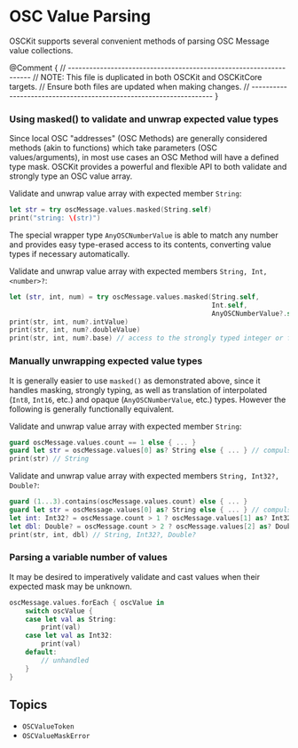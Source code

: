 # OSC Value Parsing

OSCKit supports several convenient methods of parsing OSC Message value collections.

@Comment {
    // -------------------------------------------------------------------
    // NOTE: This file is duplicated in both OSCKit and OSCKitCore targets.
    //         Ensure both files are updated when making changes.
    // -------------------------------------------------------------------
}

### Using masked() to validate and unwrap expected value types

Since local OSC "addresses" (OSC Methods) are generally considered methods (akin to functions) which take parameters (OSC values/arguments), in most use cases an OSC Method will have a defined type mask. OSCKit provides a powerful and flexible API to both validate and strongly type an OSC value array.

Validate and unwrap value array with expected member `String`:

```swift
let str = try oscMessage.values.masked(String.self)
print("string: \(str)")
```

The special wrapper type `AnyOSCNumberValue` is able to match any number and provides easy type-erased access to its contents, converting value types if necessary automatically.

Validate and unwrap value array with expected members `String, Int, <number>?`:

```swift
let (str, int, num) = try oscMessage.values.masked(String.self, 
                                                   Int.self,
                                                   AnyOSCNumberValue?.self)
print(str, int, num?.intValue)
print(str, int, num?.doubleValue)
print(str, int, num?.base) // access to the strongly typed integer or floating-point value
```

### Manually unwrapping expected value types

It is generally easier to use `masked()` as demonstrated above, since it handles masking, strongly typing, as well as translation of interpolated (`Int8`, `Int16`, etc.) and opaque (`AnyOSCNumberValue`, etc.) types. However the following is generally functionally equivalent.

Validate and unwrap value array with expected member `String`:

```swift
guard oscMessage.values.count == 1 else { ... }
guard let str = oscMessage.values[0] as? String else { ... } // compulsory
print(str) // String
```

Validate and unwrap value array with expected members `String, Int32?, Double?`:

```swift
guard (1...3).contains(oscMessage.values.count) else { ... }
guard let str = oscMessage.values[0] as? String else { ... } // compulsory
let int: Int32? = oscMessage.count > 1 ? oscMessage.values[1] as? Int32 : nil // optional
let dbl: Double? = oscMessage.count > 2 ? oscMessage.values[2] as? Double : nil // optional
print(str, int, dbl) // String, Int32?, Double?
```

### Parsing a variable number of values

It may be desired to imperatively validate and cast values when their expected mask may be unknown.

```swift
oscMessage.values.forEach { oscValue in
    switch oscValue {
    case let val as String:
        print(val)
    case let val as Int32:
        print(val)
    default:
        // unhandled
    }
}
```

## 

## Topics

- ``OSCValueToken``
- ``OSCValueMaskError``

